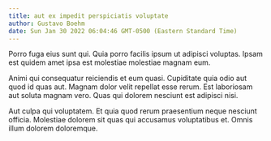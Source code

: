 ```yaml
---
title: aut ex impedit perspiciatis voluptate
author: Gustavo Boehm
date: Sun Jan 30 2022 06:04:46 GMT-0500 (Eastern Standard Time)
---
```

Porro fuga eius sunt qui. Quia porro facilis ipsum ut adipisci voluptas. Ipsam est quidem amet ipsa est molestiae molestiae magnam eum.

 Animi qui consequatur reiciendis et eum quasi. Cupiditate quia odio aut quod id quas aut. Magnam dolor velit repellat esse rerum. Est laboriosam aut soluta magnam vero. Quas qui dolorem nesciunt est adipisci nisi.

 Aut culpa qui voluptatem. Et quia quod rerum praesentium neque nesciunt officia. Molestiae dolorem sit quas qui accusamus voluptatibus et. Omnis illum dolorem doloremque.